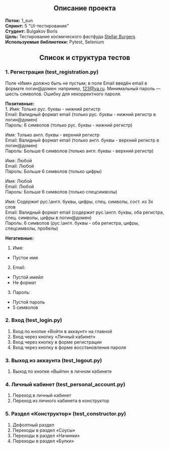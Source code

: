 <center>

## Описание проекта
</center>

**Поток:** 1_sun  
**Спринт:** 5 "UI-тестирование"  
**Студент:** Bulgakov Boris  
**Цель:** Тестирование космического фастфуда [Stellar Burgers](https://stellarburgers.nomoreparties.site/)  
**Используемые библиотеки:** Pytest, Selenium

<center>

## Список и структура тестов
</center>

### 1. Регистрация (test_registration.py)
Поле «Имя» должно быть не пустым; в поле Email введён email в формате логин@домен: например, 123@ya.ru.
Минимальный пароль — шесть символов.
Ошибку для некорректного пароля.

**Позитивные:**  
1. 
Имя: Только рус. буквы - нижний регистр  
Email: Валидный формат email (только рус. буквы - нижний регистр в логин@домен)  
Пароль: 6 символов (только рус. буквы - нижний регистр)

Имя: Только англ. буквы - верхний регистр  
Email: Валидный формат email (только англ. буквы - верхний регистр в логин@домен)  
Пароль: Больше 6 символов (только англ. буквы - верхний регистр)  

Имя: Любой  
Email: Любой  
Пароль: Больше 6 символов (только цифры)  

Имя: Любой  
Email: Любой  
Пароль: Больше 6 символов (только спецсимволы)  

Имя: Содержит рус.\англ. буквы, цифры, спец. символы, сост. из 3х слов  
Email: Валидный формат email (содержит рус.\англ. буквы, оба регистра, спец. символы, цифры в логин@домен)  
Пароль: 6 символов (рус.\англ. буквы - оба регистра, цифры, спецсимволы, пробелы)  

**Негативные:**
1. Имя:
- Пустое имя 
2. Email:
- Пустой имейл
- Не формат
3. Пароль:
- Пустой пароль
- 5 символов


### 2. Вход (test_login.py)
1. Вход по кнопке «Войти в аккаунт» на главной
2. Вход через кнопку «Личный кабинет»
3. Вход через кнопку в форме регистрации
4. Вход через кнопку в форме восстановления пароля


### 3. Выход из аккаунта (test_logout.py)
1. Выход по кнопке «Выйти» в личном кабинете


### 4. Личный кабинет (test_personal_account.py)
1. Переход в личный кабинет 
2. Переход из личного кабинета в конструктор 


### 5. Раздел «Конструктор» (test_constructor.py)
1. Дефолтный раздел
2. Переходы в раздел «Соусы»
3. Переходы в раздел «Начинки»
4. Переходы в раздел «Булки»